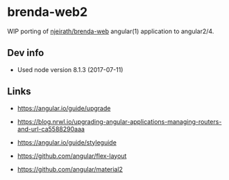 # brenda-web2
WIP porting of [njeirath/brenda-web](https://github.com/njeirath/brenda-web) angular(1) application to angular2/4.

## Dev info
- Used node version 8.1.3 (2017-07-11)

## Links
- https://angular.io/guide/upgrade
- https://blog.nrwl.io/upgrading-angular-applications-managing-routers-and-url-ca5588290aaa
- https://angular.io/guide/styleguide


- https://github.com/angular/flex-layout
- https://github.com/angular/material2
